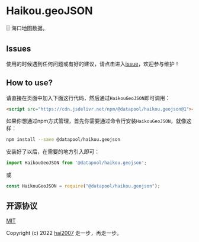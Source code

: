 # Haikou.geoJSON
🗄️ 海口地图数据。

## Issues
使用的时候遇到任何问题或有好的建议，请点击进入[issue](https://github.com/hai2007/datapool/issues)，欢迎参与维护！

## How to use?

请直接在页面中加入下面这行代码，然后通过```HaikouGeoJSON```即可调用：

```html
<script src="https://cdn.jsdelivr.net/npm/@datapool/haikou.geojson@1"></script>
```

如果你想通过npm方式管理，首先你需要通过命令行安装``````HaikouGeoJSON``````，就像这样：

```bash
npm install --save @datapool/haikou.geojson
```

安装好了以后，在需要的地方引入即可：

```js
import HaikouGeoJSON from '@datapool/haikou.geojson';
```

或

```js
const HaikouGeoJSON = require("@datapool/haikou.geojson");
```

开源协议
---------------------------------------
[MIT](https://github.com/hai2007/datapool/blob/master/LICENSE)

Copyright (c) 2022 [hai2007](https://hai2007.gitee.io/sweethome/) 走一步，再走一步。
